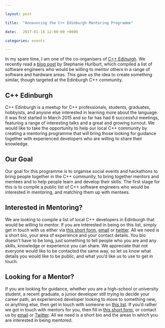 ```yaml
---

layout: post

title:  "Announcing the C++ Edinburgh Mentoring Programme"

date:   2017-01-18 12:00:00 +0000

categories: events

---
```




In my spare time, I am one of the co-organisers of [C++ Edinurgh][cpp-edinburgh-website]. We recently read a [blog post][stephanie-blog] by Stephanie Hurlburt, which compiled a list of software engineers who would be willing to mentor others in a range of software and hardware areas. This gave us the idea to create something similar, though targeted at the Edinburgh C\+\+ community.



## C++ Edinburgh



C\+\+ Edinburgh is a meetup for C\+\+ professionals, students, graduates, hobbyists, and anyone else interested in learning more about the language. It was first started in March 2015 and so far has had 6 successful meetings, featuring a range of interesting talks and a great and growing turnout. We would like to take the opportunity to help our local C\+\+ community by creating a mentoring programme that will bring those looking for guidance together with experienced developers who are willing to share their knowledge.



## Our Goal



Our goal for this programme is to organise social events and hackathons to bring people together in the C\+\+ community, to bring together mentors and mentees and to help people learn and develop their skills. The first stage for this is to compile a public list of C\+\+ software engineers who would be interested in mentoring, and matching them up with mentees.



## Interested in Mentoring?



We are looking to compile a list of local C\+\+ developers in Edinburgh that would be willing to mentor. If you are interested in being on this list, simply get in touch with us either via [this short form][mentor-form], [email][edi-email] or [twitter][edi-twitter]. All we need is a short bio, your area of experience and your contact details. You bio doesn't have to be long, just something to tell people who you are and any skills, knowledge or experience you can share. We appreciate that not everyone would like to be contacted the same way, so let us know what details you would like to be public, and what you’d like us to use to get in touch.



## Looking for a Mentor?



If you are looking for guidance, whether you are a high-school or university student, a recent graduate, a junior developer still trying to decide your career path, an experienced developer looking to move to something new, or anything else, then get in touch with someone on [this list][mentor-list]. If you’d rather we got in touch with mentors for you, then fill in [this short form][mentee-form], or contact us by [email][edi-email] or [Twitter][edi-twitter]. All we need is a short bio and the areas in which you are interested in being mentored.



[cpp-edinburgh-website]: http://cppedinburgh.uk/

[stephanie-blog]: http://stephaniehurlburt.com/blog/2016/11/14/list-of-engineers-willing-to-mentor-you

[edi-email]: mailto:cppedinburgh@gmail.com

[edi-twitter]: https://twitter.com/cppedinburgh

[mentor-list]: http://cppedinburgh.uk/mentorships.html

[mentor-form]: https://cppedinburgh.typeform.com/to/YCAPwf

[mentee-form]: https://cppedinburgh.typeform.com/to/riF7zb

